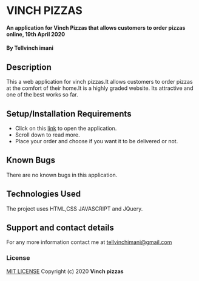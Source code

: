 # VINCH PIZZAS
#### An application for Vinch Pizzas that allows customers to order pizzas online, 19th April 2020
#### By **Tellvinch imani**
## Description
This a web application for vinch pizzas.It allows customers to order pizzas at the comfort of their home.It is a highly graded website.
Its  attractive and one of the best works so far.
## Setup/Installation Requirements
* Click  on this [link](https://tellvinch.github.io/vinch-pizzas/) to open the application.
* Scroll down to read more.
* Place your order and choose if you want it to be delivered or not.

## Known Bugs
There are no known bugs in this application.
## Technologies Used
The project uses HTML,CSS JAVASCRIPT and JQuery.
## Support and contact details
For any more information contact me at tellvinchimani@gmail.com
### License
 <a href="Licence.md">MIT LICENSE</a>
Copyright (c) 2020 **Vinch pizzas**